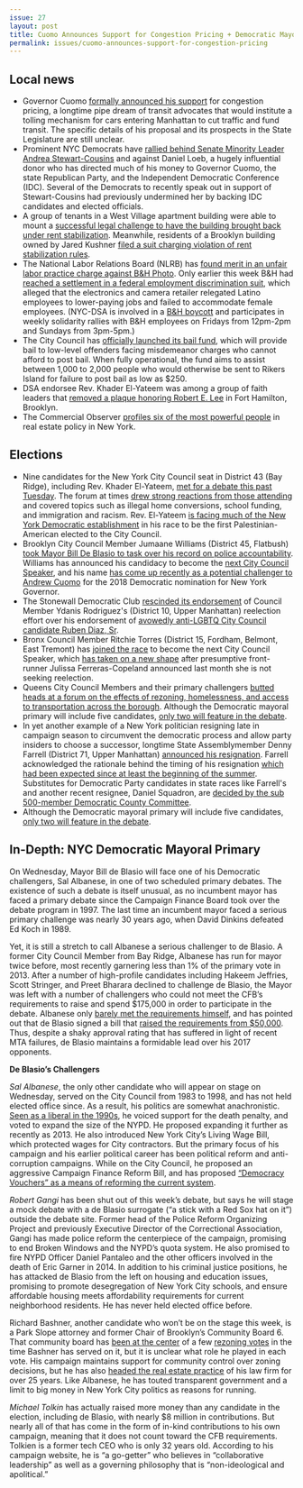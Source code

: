 ```yaml
---
issue: 27
layout: post
title: Cuomo Announces Support for Congestion Pricing + Democratic Mayoral Primary Rundown
permalink: issues/cuomo-announces-support-for-congestion-pricing
---
```


## Local news
* Governor Cuomo [formally announced his support](https://www.nytimes.com/2017/08/13/nyregion/cuomo-rethinks-opposition-to-tolls-to-ease-manhattan-traffic.html) for congestion pricing, a longtime pipe dream of transit advocates that would institute a tolling mechanism for cars entering Manhattan to cut traffic and fund transit. The specific details of his proposal and its prospects in the State Legislature are still unclear.
* Prominent NYC Democrats have [rallied behind Senate Minority Leader Andrea Stewart-Cousins](https://www.villagevoice.com/2017/08/15/after-attacks-dems-push-stewart-cousins-for-state-majority-leader/) and against Daniel Loeb, a hugely influential donor who has directed much of his money to Governor Cuomo, the state Republican Party, and the Independent Democratic Conference (IDC). Several of the Democrats to recently speak out in support of Stewart-Cousins had previously undermined her by backing IDC candidates and elected officials.
* A group of tenants in a West Village apartment building were able to mount a [successful legal challenge to have the building brought back under rent stabilization](https://therealdeal.com/2017/08/11/rudd-realty-agrees-to-bring-west-village-apartments-back-into-rent-stabilization/). Meanwhile, residents of a Brooklyn building owned by Jared Kushner [filed a suit charging violation of rent stabilization rules](http://www.nydailynews.com/news/politics/kushner-screws-brooklyn-tenants-rent-stabilized-leases-suit-article-1.3413953).
* The National Labor Relations Board (NLRB) has [found merit in an unfair labor practice charge against B&H Photo](http://markets.businessinsider.com/news/stocks/USW-NLRB-Finds-Merit-in-B-H-Unfair-Labor-Practice-Charge-1002262362). Only earlier this week B&H had [reached a settlement in a federal employment discrimination suit](http://www.crainsnewyork.com/article/20170814/SMALLBIZ/170819944), which alleged that the electronics and camera retailer relegated Latino employees to lower-paying jobs and failed to accommodate female employees. (NYC-DSA is involved in a [B&H boycott](http://www.boycottbnh.com/) and participates in weekly solidarity rallies with B&H employees on Fridays from 12pm-2pm and Sundays from 3pm-5pm.)
* The City Council has [officially launched its bail fund](http://www.gothamgazette.com/city/7136-city-council-bail-fund-begins-operations), which will provide bail to low-level offenders facing misdemeanor charges who cannot afford to post bail. When fully operational, the fund aims to assist between 1,000 to 2,000 people who would otherwise be sent to Rikers Island for failure to post bail as low as $250.
* DSA endorsee Rev. Khader El-Yateem was among a group of faith leaders that [removed a plaque honoring Robert E. Lee](http://www.nydailynews.com/new-york/brooklyn/robert-e-lee-plaques-removed-brooklyn-article-1.3416400) in Fort Hamilton, Brooklyn.
* The Commercial Observer [profiles six of the most powerful people](https://commercialobserver.com/2017/04/power-politicians-the-movers-and-shakers-of-real-estate-policy/) in real estate policy in New York.

## Elections
* Nine candidates for the New York City Council seat in District 43 (Bay Ridge), including Rev. Khader El-Yateem, [met for a debate this past Tuesday](http://www.kingscountypolitics.com/nine-candidates-city-council-seat-verbally-joust-forum/). The forum at times [drew strong reactions from those attending](http://bklyner.com/43rd-city-district-debate-bay-ridge/) and covered topics such as illegal home conversions, school funding, and immigration and racism. Rev. El-Yateem [is facing much of the New York Democratic establishment](https://indypendent.org/2017/08/khader-el-yateem-man-vs-machine/) in his race to be the first Palestinian-American elected to the City Council.
* Brooklyn City Council Member Jumaane Williams (District 45, Flatbush) [took Mayor Bill De Blasio to task over his record on police accountability](http://www.politico.com/states/new-york/albany/story/2017/08/17/williams-de-blasio-worse-than-bloomberg-on-police-accountability-114004). Williams has announced his candidacy to become the [next City Council Speaker](http://observer.com/2017/02/jumaane-williams-declares-candidacy-for-city-council-speaker/), and his name [has come up recently as a potential challenger to Andrew Cuomo](http://www.nydailynews.com/news/politics/jumaane-williams-eyed-2018-democratic-challenger-cuomo-article-1.3409375) for the 2018 Democratic nomination for New York Governor.
* The Stonewall Democratic Club [rescinded its endorsement](http://nypost.com/2017/08/17/gay-rights-democratic-club-nixes-endorsement-of-city-councilman/) of Council Member Ydanis Rodriguez's (District 10, Upper Manhattan) reelection effort over his endorsement of [avowedly anti-LGBTQ City Council candidate Ruben Diaz, Sr](http://gaycitynews.nyc/ruben-diaz-sr-aims-return-council/).
* Bronx Council Member Ritchie Torres (District 15, Fordham, Belmont, East Tremont) has [joined the race](http://www.politico.com/states/new-york/city-hall/story/2017/08/13/torres-to-enter-already-crowded-speakers-race-113926) to become the next City Council Speaker, which [has taken on a new shape](http://www.politico.com/states/new-york/city-hall/story/2017/06/07/city-council-speakers-race-shifts-leaving-white-men-dominant-112622) after presumptive front-runner Julissa Ferreras-Copeland announced last month she is not seeking reelection.
* Queens City Council Members and their primary challengers [butted heads at a forum on the effects of rezoning, homelessness, and access to transportation across the borough](https://citylimits.org/2017/08/18/queens-council-candidates-talk-rezoning-homelessness-transportation/). Although the Democratic mayoral primary will include five candidates, [only two will feature in the debate](http://www.gothamgazette.com/city/7133-five-democrats-will-be-on-the-mayoral-ballot-but-only-two-will-debate).
* In yet another example of a New York politician resigning late in campaign season to circumvent the democratic process and allow party insiders to choose a successor, longtime State Assemblymember Denny Farrell (District 71, Upper Manhattan) [announced his resignation](http://www.nydailynews.com/news/politics/assembly-powerhouse-denny-farrell-set-retire-42-years-article-1.3414898). Farrell acknowledged the rationale behind the timing of his resignation [which had been expected since at least the beginning of the summer](http://nypost.com/2017/07/05/politician-keeps-fundraising-even-though-hes-about-to-retire/). Substitutes for Democratic Party candidates in state races like Farrell's and another recent resignee, Daniel Squadron, are [decided by the sub 500-member Democratic County Committee](http://www.gothamgazette.com/opinion/7128-squadron-departure-spotlights-importance-of-county-committee).
* Although the Democratic mayoral primary will include five candidates, [only two will feature in the debate](http://www.gothamgazette.com/city/7133-five-democrats-will-be-on-the-mayoral-ballot-but-only-two-will-debate).

## In-Depth: NYC Democratic Mayoral Primary

On Wednesday, Mayor Bill de Blasio will face one of his Democratic challengers, Sal Albanese, in one of two scheduled primary debates. The existence of such a debate is itself unusual, as no incumbent mayor has faced a primary debate since the Campaign Finance Board took over the debate program in 1997. The last time an incumbent mayor faced a serious primary challenge was nearly 30 years ago, when David Dinkins defeated Ed Koch in 1989.

Yet, it is still a stretch to call Albanese a serious challenger to de Blasio. A former City Council Member from Bay Ridge, Albanese has run for mayor twice before, most recently garnering less than 1% of the primary vote in 2013. After a number of high-profile candidates including Hakeem Jeffries, Scott Stringer, and Preet Bharara declined to challenge de Blasio, the Mayor was left with a number of challengers who could not meet the CFB’s requirements to raise and spend $175,000 in order to participate in the debate. Albanese only [barely met the requirements himself](http://www.politico.com/states/new-york/city-hall/story/2017/08/11/albanese-filing-shows-that-he-qualifies-for-primary-debates-113905), and has pointed out that de Blasio signed a bill that [raised the requirements from $50,000](http://www.gothamgazette.com/city/7133-five-democrats-will-be-on-the-mayoral-ballot-but-only-two-will-debate). Thus, despite a shaky approval rating that has suffered in light of recent MTA failures, de Blasio maintains a formidable lead over his 2017 opponents.

**De Blasio’s Challengers**

*Sal Albanese*, the only other candidate who will appear on stage on Wednesday, served on the City Council from 1983 to 1998, and has not held elected office since. As a result, his politics are somewhat anachronistic. [Seen as a liberal in the 1990s](http://www.nytimes.com/1997/06/25/nyregion/sal-albanese-a-bay-ridge-liberal-runs-for-mayor.html), he voiced support for the death penalty, and voted to expand the size of the NYPD. He proposed expanding it further as recently as 2013. He also introduced New York City’s Living Wage Bill, which protected wages for City contractors. But the primary focus of his campaign and his earlier political career has been political reform and anti-corruption campaigns. While on the City Council, he proposed an aggressive Campaign Finance Reform Bill, and has proposed [“Democracy Vouchers” as a means of reforming the current system](http://sal2017.com/issues/).

*Robert Gangi* has been shut out of this week’s debate, but says he will stage a mock debate with a de Blasio surrogate (“a stick with a Red Sox hat on it”) outside the debate site. Former head of the Police Reform Organizing Project and previously Executive Director of the Correctional Association, Gangi has made police reform the centerpiece of the campaign, promising to end Broken Windows and the NYPD’s quota system. He also promised to fire NYPD Officer Daniel Pantaleo and the other officers involved in the death of Eric Garner in 2014. In addition to his criminal justice positions, he has attacked de Blasio from the left on housing and education issues, promising to promote desegregation of New York City schools, and ensure affordable housing meets affordability requirements for current neighborhood residents. He has never held elected office before.

Richard Bashner, another candidate who won’t be on the stage this week, is a Park Slope attorney and former Chair of Brooklyn’s Community Board 6. That community board has [been at the center](https://citylimits.org/2017/02/14/community-boards-reflect-on-their-votes-for-and-against-bloomberg-rezonings/) of a few [rezoning votes](http://observer.com/2014/01/park-slope-community-board-approves-methodist-hospital-expansion/) in the time Bashner has served on it, but it is unclear what role he played in each vote. His campaign maintains support for community control over zoning decisions, but he has also [headed the real estate practice](http://www.beckerglynn.com/richard-s-bashner/) of his law firm for over 25 years. Like Albanese, he has touted transparent government and a limit to big money in New York City politics as reasons for running.

*Michael Tolkin* has actually raised more money than any candidate in the election, including de Blasio, with nearly $8 million in contributions. But nearly all of that has come in the form of in-kind contributions to his own campaign, meaning that it does not count toward the CFB requirements. Tolkien is a former tech CEO who is only 32 years old. According to his campaign website, he is “a go-getter” who believes in “collaborative leadership” as well as a governing philosophy that is “non-ideological and apolitical.”
